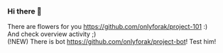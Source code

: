 ### Hi there 👋 
There are flowers for you https://github.com/onlyforak/project-101 :)  
And check overview activity ;)  
(!NEW) There is bot https://github.com/onlyforak/project-bot! Test him!

<!--
**onlyforak/onlyforak** is a ✨ _special_ ✨ repository because its `README.md` (this file) appears on your GitHub profile.

Here are some ideas to get you started:

- 🔭 I’m currently working on ...
- 🌱 I’m currently learning ...
- 👯 I’m looking to collaborate on ...
- 🤔 I’m looking for help with ...
- 💬 Ask me about ...
- 📫 How to reach me: ...
- 😄 Pronouns: ...
- ⚡ Fun fact: ...
-->
